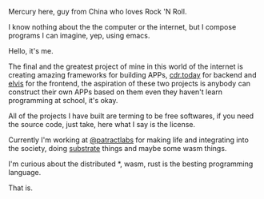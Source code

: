 <!-- ![LONG LIVE ROCK 'N' ROLL](https://ct-1253442844.cos.ap-shanghai.myqcloud.com/long-live-rock-n-rolll.jpg) -->

Mercury here, guy from China who loves Rock 'N Roll.

I know nothing about the the computer or the internet, but I compose 
programs I can imagine, yep, using emacs.

Hello, it's me.

The final and the greatest project of mine in this world of the internet 
is creating amazing frameworks for building APPs, [cdr.today][cdr.today] 
for backend and [elvis][elvis] for the frontend, the aspiration of these
two projects is anybody can construct their own APPs based on them even 
they haven't learn programming at school, it's okay.

All of the projects I have built are terming to be free softwares, if you
need the source code, just take, here what I say is the license.

Currently I'm working at [@patractlabs][patractlabs] for making life and 
integrating into the society, doing [substrate][substrate] things and maybe
some wasm things.

I'm curious about the distributed *, wasm, rust is the besting programming
language.

That is.

[cdr.today]: https://github.com/clearloop/cdr.today
[elvis]: https://github.com/clearloop/elvis
[substrate]: https://github.com/paritytech/substrate
[patractlabs]: https://github.com/patractlabs
